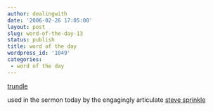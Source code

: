 ```yaml
---
author: dealingwith
date: '2006-02-26 17:05:00'
layout: post
slug: word-of-the-day-13
status: publish
title: word of the day
wordpress_id: '1049'
categories:
 - word of the day
---
```


[trundle][1]

used in the sermon today by the engagingly articulate [steve sprinkle][2]

   [1]: http://dictionary.reference.com/search?q=trundle

   [2]: http://www.citychurchdallas.org/index.php?About_CityChurch:Leadership:Steve_Sprinkle

